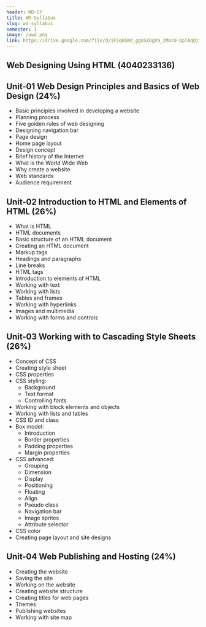 ```yaml
---
header: WD-SY
title: WD Syllabus
slug: wd-syllabus
semester: 1
image: /awd.png
link: https://drive.google.com/file/d/1F5qH5Wd_ggUSXDgVa_2MacU-Dp7AqQii/view?usp=sharing
---
```


## Web Designing Using HTML (4040233136)

## Unit-01 Web Design Principles and Basics of Web Design (24%)

- Basic principles involved in developing a website
- Planning process
- Five golden rules of web designing
- Designing navigation bar
- Page design
- Home page layout
- Design concept
- Brief history of the Internet
- What is the World Wide Web
- Why create a website
- Web standards
- Audience requirement

## Unit-02 Introduction to HTML and Elements of HTML (26%)

- What is HTML
- HTML documents
- Basic structure of an HTML document
- Creating an HTML document
- Markup tags
- Headings and paragraphs
- Line breaks
- HTML tags
- Introduction to elements of HTML
- Working with text
- Working with lists
- Tables and frames
- Working with hyperlinks
- Images and multimedia
- Working with forms and controls

## Unit-03 Working with to Cascading Style Sheets (26%)

- Concept of CSS
- Creating style sheet
- CSS properties
- CSS styling:
  - Background
  - Text format
  - Controlling fonts
- Working with block elements and objects
- Working with lists and tables
- CSS ID and class
- Box model:
  - Introduction
  - Border properties
  - Padding properties
  - Margin properties
- CSS advanced:
  - Grouping
  - Dimension
  - Display
  - Positioning
  - Floating
  - Align
  - Pseudo class
  - Navigation bar
  - Image sprites
  - Attribute selector
- CSS color
- Creating page layout and site designs

## Unit-04 Web Publishing and Hosting (24%)

- Creating the website
- Saving the site
- Working on the website
- Creating website structure
- Creating titles for web pages
- Themes
- Publishing websites
- Working with site map

